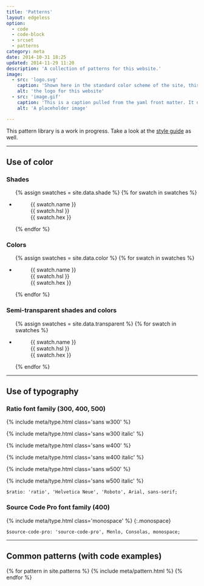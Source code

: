 ```yaml
---
title: 'Patterns'
layout: edgeless
option:
  - code
  - code-block
  - srcset
  - patterns
category: meta
date: 2014-10-31 18:25
updated: 2014-11-29 11:20
description: 'A collection of patterns for this website.'
image:
  - src: 'logo.svg'
    caption: 'Shown here in the standard color scheme of the site, this logo appears in different contexts on different pages.'
    alt: 'the logo for this website'
  - src: 'image.gif'
    caption: 'This is a caption pulled from the yaml front matter. It describes the image in the same `figure` element. By&nbsp;<cite>Oliver&nbsp;Pattison</cite>.'
    alt: 'A placeholder image'

---
```


This pattern library is a work in progress. Take a look at the [style guide](/styles/) as well.

- - -

## Use of color

### Shades

<ul class="swatches">
{% assign swatches = site.data.shade %}
{% for swatch in swatches %}
<li><figure style="background-color: {{ swatch.hsl }}"><figcaption>{{ swatch.name }}<br>{{ swatch.hsl }}<br>{{ swatch.hex }}</figcaption></figure></li>
{% endfor %}
</ul>

### Colors

<ul class="swatches">
{% assign swatches = site.data.color %}
{% for swatch in swatches %}
<li><figure style="background-color: {{ swatch.hsl }}"><figcaption>{{ swatch.name }}<br>{{ swatch.hsl }}<br>{{ swatch.hex }}</figcaption></figure></li>
{% endfor %}
</ul>

### Semi-transparent shades and colors

<ul class="swatches">
{% assign swatches = site.data.transparent %}
{% for swatch in swatches %}
<li><figure style="background-color: {{ swatch.hsl }}"><figcaption>{{ swatch.name }}<br>{{ swatch.hsl }}<br>{{ swatch.hex }}</figcaption></figure></li>
{% endfor %}
</ul>

- - -

## Use of typography

### Ratio font family (300, 400, 500)

{% include meta/type.html class='sans w300' %}

{% include meta/type.html class='sans w300 italic' %}

{% include meta/type.html class='sans w400' %}

{% include meta/type.html class='sans w400 italic' %}

{% include meta/type.html class='sans w500' %}

{% include meta/type.html class='sans w500 italic' %}

```
$ratio: 'ratio', 'Helvetica Neue', 'Roboto', Arial, sans-serif;
```

### Source Code Pro font family (400)

{% include meta/type.html class='monospace' %}
{:.monospace}

```
$source-code-pro: 'source-code-pro', Menlo, Consolas, monospace;
```


- - -

## Common patterns (with code examples)

{% for pattern in site.patterns %}
{% include meta/pattern.html %}
{% endfor %}